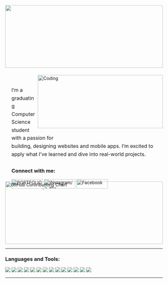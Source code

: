 <img src="https://github.com/user-attachments/assets/4f3f3851-d322-4753-97ce-4eaa26554c1f" height="200"  width ="100%"/>



<h3 align="center"></h3>
<img align="right" alt="Coding" width="400" height = "170"  src="https://miro.medium.com/v2/resize:fit:1080/1*vBi4Ycgdn5t3lu2SvQXuog.gif">


<div style="width: 600px; height: 300px; padding: 20px;">
  <p style="margin-bottom: 30px; font-size: 16px; line-height: 1.6;">
    I’m a graduating Computer Science student with a passion for <br>
    building, designing websites and mobile apps. I’m excited to <br>
    apply what I’ve learned and dive into real-world projects.
  </p>


  <h3 align="left">Connect with me:</h3>
<p align="left">
    <a href="https://imjennylyn.github.io/" target="_blank">
      <img width="100" src="https://img.shields.io/badge/Portfolio-ArmyGreen?style=for-the-badge&color=3B5E40" alt="PORTFOLIO"  height="30" width="40" />
    </a>
<a href="https://instagram.com/lynxxa.ynnj" target="blank"> <img width="100" src="https://img.shields.io/badge/Instagram-ArmyGreen?style=for-the-badge&color=3B5E40" alt="INstagram/>
 alt="lynxxa.ynnj" height="30" width="40" /></a>
          <a href="https://www.facebook.com/jennylyn.vallador" target="_blank">
      <img width="100" src="https://img.shields.io/badge/Facebook-ArmyGreen?style=for-the-badge&color=3B5E40" alt="Facebook"  height="30" width="40"/>
    </a>
  
</p>
</div>
<img src="https://ghchart.rshah.org/3B5E40/ImJennyLyn" alt="GitHub Contributions Chart" width="100%" height="200"/>


---

<h3 align="left">Languages and Tools:</h3>
<p align="left">

  <!-- 🌐 Web Development -->
  <img src="https://img.shields.io/badge/HTML5-ArmyGreen?style=for-the-badge&logo=html5&logoColor=white&color=3B5E40" />
  <img src="https://img.shields.io/badge/CSS3-ArmyGreen?style=for-the-badge&logo=css3&logoColor=white&color=3B5E40" />
  <img src="https://img.shields.io/badge/TailwindCSS-ArmyGreen?style=for-the-badge&logo=tailwind-css&logoColor=white&color=3B5E40" />
  <img src="https://img.shields.io/badge/JavaScript-ArmyGreen?style=for-the-badge&logo=javascript&logoColor=black&color=3B5E40" />
  <img src="https://img.shields.io/badge/PHP-ArmyGreen?style=for-the-badge&logo=php&logoColor=white&color=3B5E40" />

  <!-- 📱 Mobile Development -->
  <img src="https://img.shields.io/badge/Flutter-ArmyGreen?style=for-the-badge&logo=flutter&logoColor=white&color=3B5E40" />
  <img src="https://img.shields.io/badge/Firebase-ArmyGreen?style=for-the-badge&logo=firebase&logoColor=black&color=3B5E40" />

  <!-- 🗄️ Database Management -->
  <img src="https://img.shields.io/badge/MySQL-ArmyGreen?style=for-the-badge&logo=mysql&logoColor=white&color=3B5E40" />
  <img src="https://img.shields.io/badge/Firestore-ArmyGreen?style=for-the-badge&logo=firebase&logoColor=black&color=3B5E40" />

  <!-- 🔧 Version Control -->
  <img src="https://img.shields.io/badge/Git-ArmyGreen?style=for-the-badge&logo=git&logoColor=white&color=3B5E40" />
  <img src="https://img.shields.io/badge/GitHub-ArmyGreen?style=for-the-badge&logo=github&logoColor=white&color=3B5E40" />

  <!-- 🎨 UI/UX Design -->
  <img src="https://img.shields.io/badge/Figma-ArmyGreen?style=for-the-badge&logo=figma&logoColor=white&color=3B5E40" />
  <img src="https://img.shields.io/badge/Framer-ArmyGreen?style=for-the-badge&logo=framer&logoColor=white&color=3B5E40" />
  <img src="https://img.shields.io/badge/Canva-ArmyGreen?style=for-the-badge&logo=canva&logoColor=white&color=3B5E40" />
</p>


---
<!--<p align="center">
  <img alt="Coding" src="https://tenor.com/view/zhongli-heart-genshinreact-gif-21636416.gif" width="200"/>
  <img alt="Coding" src="https://tenor.com/view/alhaitham-haitham-alhaitham-fawn-alhaitham-genshin-genshin-gif-27414207.gif" width="200"/>
  <img alt="Coding" src="https://tenor.com/view/ayato-genshin-impact-boba-tea-ayato-boba-tea-boba-lord-gif-27224884.gif" width="200"/>
</p>// -->

